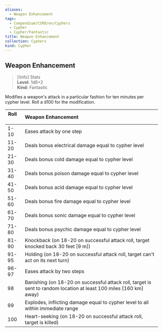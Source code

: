 ```yaml
---
aliases:
  - Weapon Enhancement
tags:
  - Compendium/CSRD/en/Cyphers
  - Cypher
  - Cypher/Fantastic
title: Weapon Enhancement
collection: Cyphers
kind: Cypher
---
```

## Weapon Enhancement  
>[!info] Stats  
> **Level:** 1d6+2  
> **Kind:** Fantastic
  
Modifies a weapon's attack in a particular fashion for ten minutes per cypher level. Roll a d100 for the modification.  

|  Roll &nbsp; &nbsp; &nbsp; | Weapon Enhancement  |  
| ------------- | :----------- |  
| 1-10 | Eases attack by one step |  
| 11-20 | Deals bonus electrical damage equal to cypher level |  
| 21-30 | Deals bonus cold damage equal to cypher level |  
| 31-40 | Deals bonus poison damage equal to cypher level |  
| 41-50 | Deals bonus acid damage equal to cypher level |  
| 51-60 | Deals bonus fire damage equal to cypher level |  
| 61-70 | Deals bonus sonic damage equal to cypher level |  
| 71-80 | Deals bonus psychic damage equal to cypher level |  
| 81-90 | Knockback (on 18-20 on successful attack roll, target knocked back 30 feet [9 m]) |  
| 91-95 | Holding (on 18-20 on successful attack roll, target can't act on its next turn) |  
| 96-97 | Eases attack by two steps |  
| 98 | Banishing (on 18-20 on successful attack roll, target is sent to random location at least 100 miles [160 km] away) |  
| 99 | Explodes, inflicting damage equal to cypher level to all within immediate range |  
| 100 | Heart-seeking (on 18-20 on successful attack roll, target is killed) |
